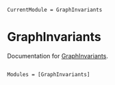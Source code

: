 ```@meta
CurrentModule = GraphInvariants
```

# GraphInvariants

Documentation for [GraphInvariants](https://github.com/somacdivad/GraphInvariants.jl).

```@index
```

```@autodocs
Modules = [GraphInvariants]
```
